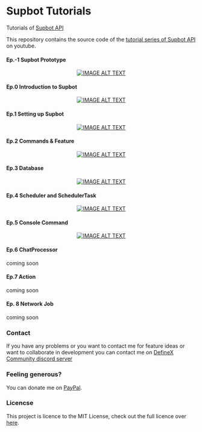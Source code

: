 # Supbot Tutorials
Tutorials of [Supbot API](https://github.com/adsau59/supbot)

This repository contains the source code of the [tutorial series of Supbot API](https://www.youtube.com/playlist?list=PLdeajH45r2EKfD4lB6LJW6jF66PLSFGFa) on youtube.

#### Ep.-1 Supbot Prototype

<div align="center">
  <a href="https://www.youtube.com/watch?v=IV3z3pOFtTw"><img src="https://img.youtube.com/vi/IV3z3pOFtTw/0.jpg" alt="IMAGE ALT TEXT"></a>
</div>

#### Ep.0 Introduction to Supbot

<div align="center">
  <a href="https://www.youtube.com/watch?v=MWCjVzM0rW8"><img src="https://img.youtube.com/vi/MWCjVzM0rW8/0.jpg" alt="IMAGE ALT TEXT"></a>
</div>

#### Ep.1 Setting up Supbot

<div align="center">
  <a href="https://www.youtube.com/watch?v=XURtoZfKdBg"><img src="https://img.youtube.com/vi/XURtoZfKdBg/0.jpg" alt="IMAGE ALT TEXT"></a>
</div>

#### Ep.2 Commands & Feature

<div align="center">
  <a href="https://www.youtube.com/watch?v=xW-iv1_hJ40"><img src="https://img.youtube.com/vi/xW-iv1_hJ40/0.jpg" alt="IMAGE ALT TEXT"></a>
</div>

#### Ep.3 Database

<div align="center">
  <a href="https://www.youtube.com/watch?v=QGaikZ3EULk"><img src="https://img.youtube.com/vi/QGaikZ3EULk/0.jpg" alt="IMAGE ALT TEXT"></a>
</div>

#### Ep.4 Scheduler and SchedulerTask

<div align="center">
  <a href="https://www.youtube.com/watch?v=Ji58JOsZfos"><img src="https://img.youtube.com/vi/Ji58JOsZfos/0.jpg" alt="IMAGE ALT TEXT"></a>
</div>

#### Ep.5 Console Command

<div align="center">
  <a href="https://www.youtube.com/watch?v=kvHFJIWLans"><img src="https://img.youtube.com/vi/kvHFJIWLans/0.jpg" alt="IMAGE ALT TEXT"></a>
</div>

#### Ep.6 ChatProcessor

coming soon

#### Ep.7 Action

coming soon

#### Ep. 8 Network Job

coming soon

### Contact
If you have any problems or you want to contact me for feature ideas or want to collaborate in development you can contact me on [DefineX Community discord server](https://discord.gg/V6e2fpc)

### Feeling generous?
You can donate me on [PayPal](https://www.paypal.me/AdamSaudagar).

### Licencse
This project is licence to the MIT License, check out the full licence over [here](https://github.com/adsau59/supbot-tutorials/blob/master/LICENSE).